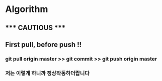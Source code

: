 # Algorithm
## *** CAUTIOUS ***  
## First pull, before push !!
### git pull origin master >> git commit >> git push origin master 
### 저는 이렇게 하니까 정상작동하더랍니다
